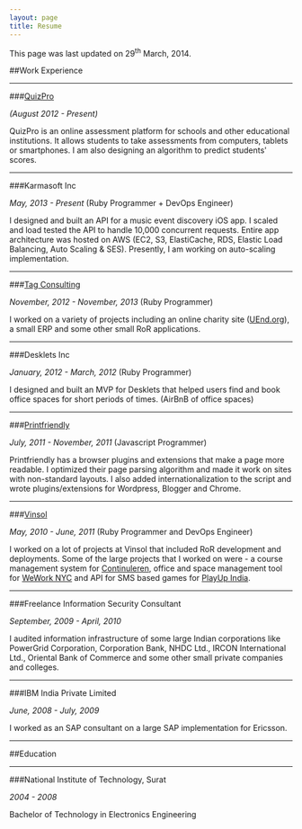 ```yaml
---
layout: page
title: Resume
---
```


<p class="message">
  This page was last updated on 29<sup>th</sup> March, 2014.
</p>


##Work Experience

-----------------

###[QuizPro](http://quizpro.in)

_(August 2012 - Present)_

QuizPro is an online assessment platform for schools and other educational institutions. It allows students to take assessments from computers, tablets or smartphones. I am also designing an algorithm to predict students' scores.

-----------------

###Karmasoft Inc

_May, 2013 - Present_ (Ruby Programmer + DevOps Engineer)

I designed and built an API for a music event discovery iOS app. I scaled and load tested the API to handle 10,000 concurrent requests. Entire app architecture was hosted on AWS (EC2, S3, ElastiCache, RDS, Elastic Load Balancing, Auto Scaling & SES). Presently, I am working on auto-scaling implementation.

-----------------

###[Tag Consulting](http://tag.ca)

_November, 2012 - November, 2013_ (Ruby Programmer)

I worked on a variety of projects including an online charity site ([UEnd.org](http://uend.org)), a small ERP and some other small RoR applications.

------------------

###Desklets Inc

_January, 2012 - March, 2012_ (Ruby Programmer)

I designed and built an MVP for Desklets that helped users find and book office spaces for short periods of times. (AirBnB of office spaces)

------------------

###[Printfriendly](http://printfriendly.com)

_July, 2011 - November, 2011_ (Javascript Programmer)

Printfriendly has a browser plugins and extensions that make a page more readable. I optimized their page parsing algorithm and made it work on sites with non-standard layouts. I also added internationalization to the script and wrote plugins/extensions for Wordpress, Blogger and Chrome.

------------------

###[Vinsol](http://vinsol.com)

_May, 2010 - June, 2011_ (Ruby Programmer and DevOps Engineer)

I worked on a lot of projects at Vinsol that included RoR development and deployments. Some of the large projects that I worked on were - a course management system for [Continuleren](http://www.continuleren.nl/), office and space management tool for [WeWork NYC](https://www.wework.com/)
and API for SMS based games for [PlayUp India](http://www.business-standard.com/article/press-releases/playup-to-redefine-live-gaming-in-india-111020100117_1.html).

-------------------

###Freelance Information Security Consultant

_September, 2009 - April, 2010_

I audited information infrastructure of some large Indian corporations like PowerGrid Corporation, Corporation Bank, NHDC Ltd., IRCON International Ltd., Oriental Bank of Commerce and some other small private companies and colleges.

-------------------

###IBM India Private Limited

_June, 2008 - July, 2009_

I worked as an SAP consultant on a large SAP implementation for Ericsson.

-------------------

##Education

-------------------

###National Institute of Technology, Surat 

_2004 - 2008_

Bachelor of Technology in Electronics Engineering
